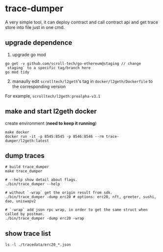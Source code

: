 # trace-dumper

A very simple tool, it can deploy contract and call contract api and get trace store into file just in one cmd.

## upgrade dependence

1. upgrade go mod

```
go get -v github.com/scroll-tech/go-ethereum@staging // change `staging` to a specific tag/branch here
go mod tidy
```

2. manaully edit `scrolltech/l2geth`'s tag in `docker/l2geth/Dockerfile` to the corresponding version

For example, `scrolltech/l2geth:prealpha-v3.1`

## make and start l2geth docker

create environment (**need to keep it running**)

```
make docker
docker run -it -p 8545:8545 -p 8546:8546 --rm trace-dumper/l2geth:latest
```

## dump traces

```
# build trace_dumper
make trace_dumper

# --help show detail about flags.
./bin/trace_dumper --help

# without `-wrap` get the origin result from sdk.
./bin/trace_dumper -dump erc20 # options: erc20, nft, greeter, sushi, dao, uniswapv2

# `-wrap` add json rpc wrap, in order to get the same struct when called by postman.
./bin/trace_dumper -dump erc20 -wrap
```

## show trace list

```
ls -l ./tracedata/erc20_*.json
```
